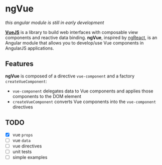 # ngVue

*this angular module is still in early development*

[**VueJS**](https://vuejs.org/) is a library to build web interfaces with composable view components and reactive data binding. **ngVue**, inspired by [ngReact](https://github.com/ngReact/ngReact), is an Angular module that allows you to develop/use Vue components in AngularJS applications.

## Features

**ngVue** is composed of a directive `vue-component` and a factory `createVueComponent`:

- `vue-component` delegates data to Vue components and applies those components to the DOM element 
- `createVueComponent` converts Vue components into the `vue-component` directives


## TODO

- [x] vue `props`
- [ ] vue `data`
- [ ] vue directives
- [ ] unit tests
- [ ] simple examples